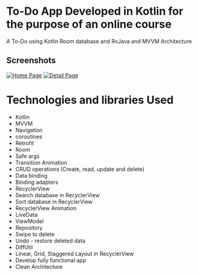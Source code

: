 # To-Do App Developed in Kotlin for the purpose of an online course

A To-Do using Kotlin Room database and RxJava and MVVM Architecture

## Screenshots

<a href="https://ibb.co/HH1Gzdv"><img src="https://i.ibb.co/DRswCpX/Home.jpg" alt="Home Page" border="0"></a>
<a href="https://ibb.co/Y2HWKwG"><img src="https://i.ibb.co/BL0P7FR/Details.jpg" alt="Detail Page" border="0"></a>

# Technologies and libraries Used

* Kotlin
* MVVM
* Navigation
* coroutines
* Retrofit
* Room
* Safe args
* Transition Animation 
* CRUD operations (Create, read, update and delete)
* Data binding
* Binding adapters
* RecyclerView
* Search database in RecyclerView
* Sort database in RecyclerView
* RecyclerView Animation
* LiveData 
* ViewModel 
* Repository 
* Swipe to delete 
* Undo - restore deleted data 
* DiffUtil 
* Linear, Grid, Staggered Layout in RecyclerView 
* Develop fully functional app 
* Clean Architecture